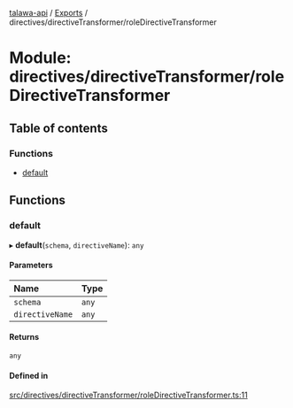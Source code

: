 [talawa-api](../README.md) / [Exports](../modules.md) / directives/directiveTransformer/roleDirectiveTransformer

# Module: directives/directiveTransformer/roleDirectiveTransformer

## Table of contents

### Functions

- [default](directives_directiveTransformer_roleDirectiveTransformer.md#default)

## Functions

### default

▸ **default**(`schema`, `directiveName`): `any`

#### Parameters

| Name | Type |
| :------ | :------ |
| `schema` | `any` |
| `directiveName` | `any` |

#### Returns

`any`

#### Defined in

[src/directives/directiveTransformer/roleDirectiveTransformer.ts:11](https://github.com/PalisadoesFoundation/talawa-api/blob/3677888/api/directives/directiveTransformer/roleDirectiveTransformer.ts#L11)
